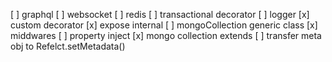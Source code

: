 [ ] graphql
[ ] websocket
[ ] redis
[ ] transactional decorator
[ ] logger
[x] custom decorator
[x] expose internal
[ ] mongoCollection generic class
[x] middwares
[ ] property inject
[x] mongo collection extends
[ ] transfer meta obj to Refelct.setMetadata()
